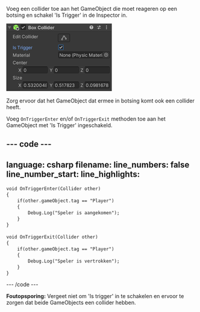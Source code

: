 Voeg een collider toe aan het GameObject die moet reageren op een botsing en schakel 'Is Trigger' in de Inspector in.

![Collider component met 'is Trigger' aangevinkt.](images/collider-trigger.png)

Zorg ervoor dat het GameObject dat ermee in botsing komt ook een collider heeft.

Voeg `OnTriggerEnter` en/of `OnTriggerExit` methoden toe aan het GameObject met 'Is Trigger' ingeschakeld.

--- code ---
---
language: csharp
filename: 
line_numbers: false
line_number_start: 
line_highlights: 
---
    void OnTriggerEnter(Collider other)
    {
        if(other.gameObject.tag == "Player")
        {
            Debug.Log("Speler is aangekomen");
        }
    }
    
    void OnTriggerExit(Collider other)
    {
        if(other.gameObject.tag == "Player")
        {
            Debug.Log("Speler is vertrokken");
        }
    }
--- /code ---

**Foutopsporing:** Vergeet niet om 'Is trigger' in te schakelen en ervoor te zorgen dat beide GameObjects een collider hebben. 
